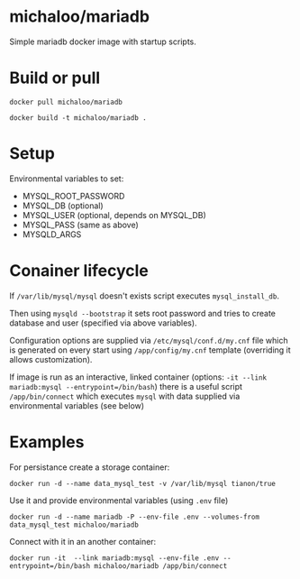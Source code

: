 michaloo/mariadb
=========

Simple mariadb docker image with startup scripts.

# Build or pull

`docker pull michaloo/mariadb`

`docker build -t michaloo/mariadb .`


# Setup

Environmental variables to set:

* MYSQL\_ROOT\_PASSWORD
* MYSQL\_DB (optional)
* MYSQL\_USER (optional, depends on MYSQL\_DB)
* MYSQL\_PASS (same as above)
* MYSQLD\_ARGS

# Conainer lifecycle

If `/var/lib/mysql/mysql` doesn't exists script executes `mysql_install_db`.

Then using `mysqld --bootstrap` it sets root password and tries to create database and user (specified via above variables).

Configuration options are supplied via `/etc/mysql/conf.d/my.cnf` file which is generated on every start using `/app/config/my.cnf` template (overriding it allows customization).

If image is run as an interactive, linked container (options: `-it --link mariadb:mysql --entrypoint=/bin/bash`) there is a useful script `/app/bin/connect` which executes `mysql` with data supplied via environmental variables (see below)

# Examples

For persistance create a storage container:

`docker run -d --name data_mysql_test -v /var/lib/mysql tianon/true`

Use it and provide environmental variables (using `.env` file)

`docker run -d --name mariadb -P --env-file .env --volumes-from data_mysql_test michaloo/mariadb`

Connect with it in an another container:

`docker run -it  --link mariadb:mysql --env-file .env --entrypoint=/bin/bash michaloo/mariadb /app/bin/connect`

